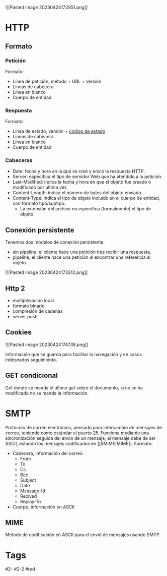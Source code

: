 
![[Pasted image 20230424172951.png]]

# HTTP
## Formato
### Petición
Formato:
- Línea de petición, método + URL + versión
- Líneas de cabecera
- Línea en blanco 
- Cuerpo de entidad

### Respuesta
Formato:
- Línea de estado, versión + [código de estado](https://en.wikipedia.org/wiki/List_of_HTTP_status_codes)
- Líneas de cabecera
- Línea en blanco
- Cuerpo de entidad

### Cabeceras
- Date: fecha y hora en la que se creó y envió la respuesta HTTP.  
- Server: especifica el tipo de servidor Web que ha atendido a la petición.  
- Last-Modified: indica la fecha y hora en que el objeto fue creado o modificado por última vez.
- Content-Length: indica el número de bytes del objeto enviado.
- Content-Type: indica el tipo de objeto incluido en el cuerpo de entidad, con formato tipo/subtipo.
	- La extensión del archivo no especifica (formalmente) el tipo de objeto.

## Conexión persistente
Tenemos dos modelos de conexión persistente:
- sin pipeline, el cliente hace una petición tras recibir una respuesta.
- pipeline, el cliente hace una petición al encontrar una referencia al objeto.

![[Pasted image 20230424173312.png]]

## Http 2
- multiplexación local
- formato binario
- compresión de cadenas
- server push

## Cookies

![[Pasted image 20230424174738.png]]

Información que se guarda para facilitar la navegación y en casos indeseados seguimiento.
## GET condicional
Get donde se manda el último get sobre el documento, si no se ha modificado no se manda la información.
# SMTP
Protocolo de correo electrónico, pensado para intercambio de mensajes de correo, teniendo como estándar el puerto 25.
Funciona mediante una sincronización seguida del envío de un mensaje, el mensaje debe de ser ASCII, estando los mensajes codificados en [[#MIME|MIME]].
Formato:
- Cabecera, información del correo
	- From
	- To
	- Cc
	- Bcc
	- Subject
	- Date
	- Message-Id
	- Recived
	- Replay-To
- Cuerpo, información en ASCII

## MIME
Método de codificación en ASCII para el envió de mensajes usando SMTP.
# Tags
#2- 
#2-2 
#red